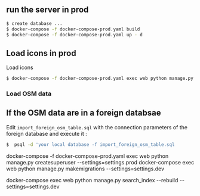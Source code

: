 ## run the server in prod
```sh
$ create database ...
$ docker-compose -f docker-compose-prod.yaml build
$ docker-compose -f docker-compose-prod.yaml up - d
```
## Load icons in prod 
Load icons
```sh
$ docker-compose -f docker-compose-prod.yaml exec web python manage.py loaddata --settings=settings.prod  seed/icon.json
```

### Load OSM data
## If the OSM data  are in a foreign databsae

Edit `import_foreign_osm_table.sql` with the connection parameters of the foreign database and execute it :

```sh
$  psql -d 'your local database -f import_foreign_osm_table.sql 
```
docker-compose -f docker-compose-prod.yaml exec web python manage.py createsuperuser --settings=settings.prod
docker-compose  exec web python manage.py makemigrations --settings=settings.dev

docker-compose  exec web python manage.py search_index --rebuild --settings=settings.dev

<!-- INSERT INTO public.planet_osm_polygon(osm_id, admin_level , name , way)
	SELECT id, 'roi' , nom, st_transform(ST_SetSRID(geom, 4326),3857) FROM public.instances_gc;  -->